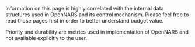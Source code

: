 Information on this page is highly correlated with the internal data structures used in OpenNARS and its control mechanism. Please feel free to read those pages first in order to better understand budget value. 

Priority and durability are metrics used in implementation of OpenNARS and not available explicitly to the user. 